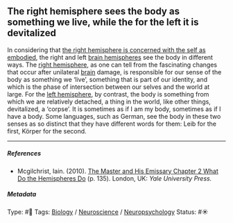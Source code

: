 ## The right hemisphere sees the body as something we live, while the for the left it is devitalized

In considering that [the right hemisphere is concerned with the self as embodied](The%20right%20hemisphere%20is%20concerned%20with%20the%20self%20as%20embodied.md), the right and left [brain hemispheres]() see the body in different ways. The [right hemisphere](Right%20hemisphere.md), as one can tell from the fascinating changes that occur after unilateral [brain](Brain.md) damage, is responsible for our sense of the body as something we ‘live’, something that is part of our identity, and which is the phase of intersection between our selves and the world at large. For the [left hemisphere](Left%20hemisphere.md), by contrast, the body is something from which we are relatively detached, a thing in the world, like other things, devitalized, a ‘corpse’. It is sometimes as if I am my body, sometimes as if I have a body. Some languages, such as German, see the body in these two senses as so distinct that they have different words for them: Leib for the first, Körper for the second.

---

##### References

* Mcgilchrist, Iain. (2010). [The Master and His Emissary Chapter 2 What Do the Hemispheres Do](The%20Master%20and%20His%20Emissary%20Chapter%202%20What%20Do%20the%20Hemispheres%20Do.md) (p. 135). London, UK: *Yale University Press.*

##### Metadata

Type: #🔴 
Tags: [Biology]() / [Neuroscience](Neuroscience.md) / [Neuropsychology](Neuropsychology.md) 
Status: #☀️ 
